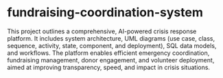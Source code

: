 # fundraising-coordination-system
This project outlines a comprehensive, AI-powered crisis response platform. It includes system architecture, UML diagrams (use case, class, sequence, activity, state, component, and deployment), SQL data models, and workflows. The platform enables efficient emergency coordination, fundraising management, donor engagement, and volunteer deployment, aimed at improving transparency, speed, and impact in crisis situations.
